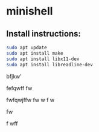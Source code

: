 # minishell

## Install instructions: 
```bash
sudo apt update
sudo apt install make
sudo apt install libx11-dev
sudo apt install libreadline-dev
```
bfjkw'

fefqwff
fw

fwfqwjffw
fw
w
f
w

fw

f
wff
